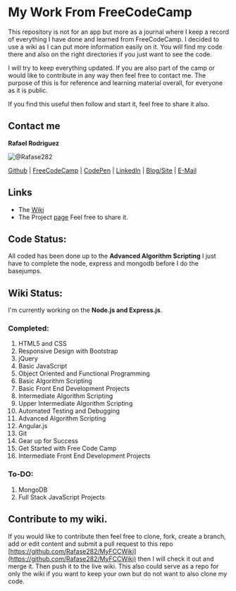 # My Work From FreeCodeCamp
This repository is not for an app but more as a journal where I keep a record of everything I have done and learned from FreeCodeCamp. I decided to use a wiki as I can put more information easily on it. You will find my code there and also on the right directories if you just want to see the code.

I will try to keep everything updated. If you are also part of the camp or would like to contribute in any way then feel free to contact me. The purpose of this is for reference and learning material overall, for everyone as it is public.

If you find this useful then follow and start it, feel free to share it also.

## Contact me
**Rafael Rodriguez**

![@Rafase282](https://avatars0.githubusercontent.com/Rafase282?&s=128)

[Github](https://github.com/Rafase282) | [FreeCodeCamp](http://www.freecodecamp.com/rafase282) |  [CodePen](http://codepen.io/Rafase282/) | [LinkedIn](https://www.linkedin.com/in/rafase282) | [Blog/Site](https://rafase282.wordpress.com/) | [E-Mail](mailto:rafase282@gmail.com)

## Links
- The [Wiki](https://github.com/Rafase282/My-FreeCodeCamp-Code/wiki)
- The Project [page](http://rafase282.github.io/My-FreeCodeCamp-Code) Feel free to share it.

## Code Status:
All coded has been done up to the **Advanced Algorithm Scripting** I just have to complete the node, express and mongodb before I do the basejumps.

## Wiki Status:
I'm currently working on the **Node.js and Express.js**.

### Completed:
1. HTML5 and CSS
2. Responsive Design with Bootstrap
3. jQuery
4. Basic JavaScript
5. Object Oriented and Functional Programming
6. Basic Algorithm Scripting
7. Basic Front End Development Projects
8. Intermediate Algorithm Scripting
9. Upper Intermediate Algorithm Scripting
10. Automated Testing and Debugging
11. Advanced Algorithm Scripting
12. Angular.js
13. Git
14. Gear up for Success
15. Get Started with Free Code Camp
16. Intermediate Front End Development Projects

### To-DO:
1. MongoDB
2. Full Stack JavaScript Projects

## Contribute to my wiki.
If you would like to contribute then feel free to clone, fork, create a branch, add or edit content and submit a pull request to this repo [https://github.com/Rafase282/MyFCCWiki](https://github.com/Rafase282/MyFCCWiki) then I will check it out and merge it. Then push it to the live wiki. This also could serve as a  repo for only the wiki if you want to keep your own but do not want to also clone my code.

